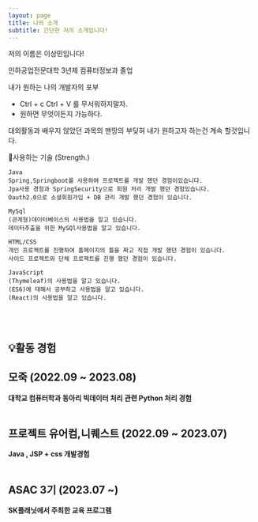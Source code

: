 ```yaml
---
layout: page
title: 나의 소개
subtitle: 간단한 저의 소개입니다!
---
```


저의 이름은 이상민입니다! <br>

인하공업전문대학 3년제 컴퓨터정보과 졸업

내가 원하는 나의 개발자의 포부
- Ctrl + c Ctrl + V 를 무서워하지말자. 
- 원하면 무엇이든지 가능하다.

대외활동과 배우지 않았던 과목의 맨땅의 부딪혀 내가 원하고자 하는건 계속 할것입니다.

📜사용하는 기술
     (Strength.)

    Java
    Spring,Springboot를 사용하여 프로젝트를 개발 했던 경험이있습니다.
    Jpa사용 경험과 SpringSecurity으로 회원 처리 개발 했던 경험있습니다.
    Oauth2.0으로 소셜회원가입 + DB 관리 개발 했던 경험이 있습니다.
    
    MySql
    (관계형)데이터베이스의 사용법을 알고 있습니다.
    데이터추출을 위한 MySQl사용법을 알고 있습니다.

    HTML/CSS
    개인 프로젝트를 진행하여 홈페이지의 틀을 짜고 직접 개발 했던 경험이 있습니다.
    사이드 프로젝트와 단체 프로젝트를 진행 했던 경험이 있습니다.

    JavaScript
    (Thymeleaf)의 사용법을 알고 있습니다.
    (ES6)에 대해서 공부하고 사용법을 알고 있습니다.
    (React)의 사용법을 알고 있습니다.

<br>
<br>
    

## 💡활동 경험
## <strong> 모죽 (2022.09 ~ 2023.08)
대학교 컴퓨터학과 동아리 
빅데이터 처리 관련 Python 처리 경험
<br>
<br>
## 프로젝트 유어컴,니퀘스트 (2022.09 ~ 2023.07)
Java , JSP + css 개발경험 
<br>
<br>
<strong> 
## ASAC 3기 (2023.07 ~)
SK플래닛에서 주최한 교육 프로그램



